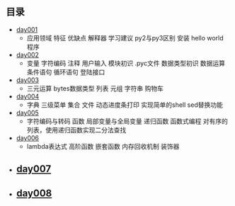 ## 目录 ##
- [day001](https://github.com/liuxingrichu/python_lesson_notes/blob/master/basic/day001.md)
	- 应用领域 特征 优缺点 解释器 学习建议 py2与py3区别 安装 hello world程序
- [day002](https://github.com/liuxingrichu/python_lesson_notes/blob/master/basic/day002.md)
	- 变量 字符编码 注释 用户输入 模块初识 .pyc文件 数据类型初识 数据运算 条件语句 循环语句 登陆接口
- [day003](https://github.com/liuxingrichu/python_lesson_notes/blob/master/basic/day003.md)
	- 三元运算 bytes数据类型 列表 元组 字符串 购物车
- [day004](https://github.com/liuxingrichu/python_lesson_notes/blob/master/basic/day004.md)
	- 字典 三级菜单 集合 文件 动态进度条打印 实现简单的shell sed替换功能
- [day005](https://github.com/liuxingrichu/python_lesson_notes/blob/master/basic/day005.md)
	-  字符编码与转码 函数 局部变量与全局变量 递归函数 函数式编程 对有序的列表，使用递归函数实现二分法查找 	
- [day006](https://github.com/liuxingrichu/python_lesson_notes/blob/master/basic/day006.md)
	- lambda表达式 高阶函数 嵌套函数 内存回收机制 装饰器
- [day007](https://github.com/liuxingrichu/python_lesson_notes/blob/master/basic/day007.md)
	- 
- [day008](https://github.com/liuxingrichu/python_lesson_notes/blob/master/basic/day008.md)
	- 